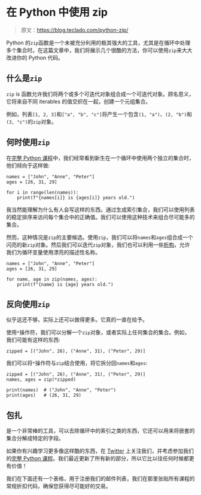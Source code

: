 # 在 Python 中使用 zip

> 原文：<https://blog.teclado.com/python-zip/>

Python 的`zip`函数是一个未被充分利用的极其强大的工具，尤其是在循环中处理多个集合时。在这篇文章中，我们将展示几个很酷的方法，你可以使用`zip`来大大改进你的 Python 代码。

## 什么是`zip`

`zip` is 函数允许我们将两个或多个可迭代对象组合成一个可迭代对象。顾名思义，它将来自不同 iterables 的值交织在一起，创建一个元组集合。

例如，列表`[1, 2, 3]`和`["a", "b", "c"]`将产生一个包含`(1, "a")`、`(2, "b")`和`(3, "c")`的`zip`对象。

## 何时使用`zip`

在[完整 Python 课程](https://www.udemy.com/the-complete-python-course/?couponCode=BLOGGER)中，我们经常看到新生在一个循环中使用两个独立的集合时，他们倾向于这样做:

```
names = ["John", "Anne", "Peter"]
ages = [26, 31, 29]

for i in range(len(names)):
	print(f"{names[i]} is {ages[i]} years old.") 
```

我当然能理解为什么有人会写这样的东西。通过生成索引集合，我们可以使用列表的稳定排序来访问每个集合中的正确值。我们可以使用这种技术来组合尽可能多的集合。

然而，这种情况是`zip`的主要候选。使用`zip`，我们可以将`names`和`ages`组合成一个闪亮的新`zip`对象。然后我们可以迭代`zip`对象，我们也可以利用一些[析构](https://blog.teclado.com/destructuring-in-python/)，允许我们为循环变量使用漂亮的描述性名称。

```
names = ["John", "Anne", "Peter"]
ages = [26, 31, 29]

for name, age in zip(names, ages):
	print(f"{name} is {age} years old.") 
```

## 反向使用`zip`

似乎这还不够，实际上还可以做得更多。它真的一直在给予。

使用`*`操作符，我们可以分解一个`zip`对象，或者实际上任何集合的集合。例如，我们可能有这样的东西:

```
zipped = [("John", 26), ("Anne", 31), ("Peter", 29)] 
```

我们可以将`*`操作符与`zip`结合使用，将它拆分回`names`和`ages`:

```
zipped = [("John", 26), ("Anne", 31), ("Peter", 29)]
names, ages = zip(*zipped)

print(names)  # ("John", "Anne", "Peter")
print(ages)   # (26, 31, 29) 
```

## 包扎

是一个非常棒的工具，可以去除循环中的索引之类的东西，它还可以用来将嵌套的集合分解成特定的字段。

如果你有兴趣学习更多像这样酷的东西，在 [Twitter](https://twitter.com/TecladoCode) 上关注我们，并考虑参加我们的[完整 Python 课程](https://www.udemy.com/the-complete-python-course/?couponCode=BLOGGER)。我们最近更新了所有新的部分，所以它比以往任何时候都更有价值！

我们在下面还有一个表格，用于注册我们的邮件列表，我们在那里张贴所有课程的常规折扣代码，确保您获得尽可能好的交易。